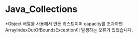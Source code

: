# Java_Collections

*Object 배열을 사용해서 만든 리스트이며 capacity를 초과하면 ArrayIndexOutOfBoundsException이 발생하는 오류가 있었습니다.
